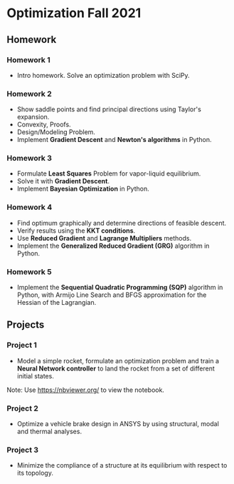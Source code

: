 # Optimization Fall 2021

Homework
--------

### Homework 1
* Intro homework. Solve an optimization problem with SciPy.

### Homework 2

* Show saddle points and find principal directions using Taylor's expansion.
* Convexity, Proofs.
* Design/Modeling Problem.
* Implement **Gradient Descent** and **Newton's algorithms** in Python.

### Homework 3
* Formulate **Least Squares** Problem for vapor-liquid equilibrium.
* Solve it with **Gradient Descent**.
* Implement **Bayesian Optimization** in Python.

### Homework 4
* Find optimum graphically and determine directions of feasible descent.  
* Verify results using the **KKT conditions**.
* Use **Reduced Gradient** and **Lagrange Multipliers** methods.
* Implement the **Generalized Reduced Gradient (GRG)** algorithm in Python.

### Homework 5
* Implement the **Sequential Quadratic Programming (SQP)** algorithm in Python, with Armijo Line Search and BFGS approximation for the Hessian of the Lagrangian.


Projects
--------

### Project 1
* Model a simple rocket, formulate an optimization problem and train a **Neural Network controller** to land the rocket from a set of different initial states.

Note: Use https://nbviewer.org/ to view the notebook.

### Project 2
* Optimize a vehicle brake design in ANSYS by using structural, modal and thermal analyses.

### Project 3
*  Minimize the compliance of a structure at its equilibrium with respect to its topology.
    
